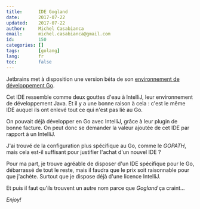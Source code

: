 ```yaml
---
title:      IDE Gogland
date:       2017-07-22
updated:    2017-07-22
author:     Michel Casabianca
email:      michel.casabianca@gmail.com
id:         150
categories: []
tags:       [golang]
lang:       fr
toc:        false
---
```


Jetbrains met à disposition une version béta de son [environnement de développement Go](https://www.jetbrains.com/go/).

<!--more-->

Cet IDE ressemble comme deux gouttes d'eau à IntelliJ, leur environnement de développement Java. Et il y a une bonne raison à cela : c'est le même IDE auquel ils ont enlevé tout ce qui n'est pas lié au Go.

On pouvait déjà développer en Go avec IntelliJ, grâce à leur plugin de bonne facture. On peut donc se demander la valeur ajoutée de cet IDE par rapport à un IntelliJ.

J'ai trouvé de la configuration plus spécifique au Go, comme le *GOPATH*, mais cela est-il suffisant pour justifier l'achat d'un nouvel IDE ?

Pour ma part, je trouve agréable de disposer d'un IDE spécifique pour le Go, débarrassé de tout le reste, mais il faudra que le prix soit raisonnable pour que j'achète. Surtout que je dispose déjà d'une licence IntelliJ.

Et puis il faut qu'ils trouvent un autre nom parce que *Gogland* ça craint...

*Enjoy!*
